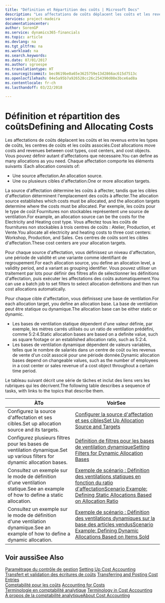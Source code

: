 ```yaml
---
title: "Définition et Répartition des coûts | Microsoft Docs"
description: "Les affectations de coûts déplacent les coûts et les revenus entre les types de coûts, les centres de coûts et les coûts associés. Vous pouvez définir autant d'affectations que nécessaire."
services: project-madeira
documentationcenter: 
author: SorenGP
ms.service: dynamics365-financials
ms.topic: article
ms.devlang: na
ms.tgt_pltfrm: na
ms.workload: na
ms.search.keywords: 
ms.date: 07/01/2017
ms.author: sgroespe
ms.translationtype: HT
ms.sourcegitcommit: bec0619be0a65e3625759e13d2866ac615d7513c
ms.openlocfilehash: 04e5a95b7a926528cc26c254390d08e3bce6ad8a
ms.contentlocale: fr-ch
ms.lasthandoff: 03/22/2018

---
```

# <a name="defining-and-allocating-costs"></a><span data-ttu-id="786a0-104">Définition et répartition des coûts</span><span class="sxs-lookup"><span data-stu-id="786a0-104">Defining and Allocating Costs</span></span>
<span data-ttu-id="786a0-105">Les affectations de coûts déplacent les coûts et les revenus entre les types de coûts, les centres de coûts et les coûts associés.</span><span class="sxs-lookup"><span data-stu-id="786a0-105">Cost allocations move costs and revenues between cost types, cost centers, and cost objects.</span></span> <span data-ttu-id="786a0-106">Vous pouvez définir autant d'affectations que nécessaire.</span><span class="sxs-lookup"><span data-stu-id="786a0-106">You can define as many allocations as you need.</span></span> <span data-ttu-id="786a0-107">Chaque affectation comporte les éléments suivants :</span><span class="sxs-lookup"><span data-stu-id="786a0-107">Each allocation consists of:</span></span>  

-   <span data-ttu-id="786a0-108">Une source affectation.</span><span class="sxs-lookup"><span data-stu-id="786a0-108">An allocation source.</span></span>  
-   <span data-ttu-id="786a0-109">Une ou plusieurs cibles d'affectation.</span><span class="sxs-lookup"><span data-stu-id="786a0-109">One or more allocation targets.</span></span>  

<span data-ttu-id="786a0-110">La source d'affectation détermine les coûts à affecter, tandis que les cibles d'affectation déterminent l'emplacement des coûts à affecter.</span><span class="sxs-lookup"><span data-stu-id="786a0-110">The allocation source establishes which costs must be allocated, and the allocation targets determine where the costs must be allocated.</span></span> <span data-ttu-id="786a0-111">Par exemple, les coûts pour le type de coût Fournitures non stockables représentent une source de ventilation.</span><span class="sxs-lookup"><span data-stu-id="786a0-111">For example, an allocation source can be the costs for the Electricity and Heating cost type.</span></span> <span data-ttu-id="786a0-112">Vous affectez tous les coûts de fournitures non stockables à trois centres de coûts : Atelier, Production, et Vente.</span><span class="sxs-lookup"><span data-stu-id="786a0-112">You allocate all electricity and heating costs to three cost centers: Workshop, Production, and Sales.</span></span> <span data-ttu-id="786a0-113">Ces centres de coûts sont les cibles d'affectation.</span><span class="sxs-lookup"><span data-stu-id="786a0-113">These cost centers are your allocation targets.</span></span>  

<span data-ttu-id="786a0-114">Pour chaque source d'affectation, vous définissez un niveau d'affectation, une période de validité et une variante comme identifiant de regroupement.</span><span class="sxs-lookup"><span data-stu-id="786a0-114">For each allocation source, you define an allocation level, a validity period, and a variant as grouping identifier.</span></span> <span data-ttu-id="786a0-115">Vous pouvez utiliser un traitement par lots pour définir des filtres afin de sélectionner les définitions d'affectation, puis exécuter les affectations des coûts automatiquement.</span><span class="sxs-lookup"><span data-stu-id="786a0-115">You can use a batch job to set filters to select allocation definitions and then run cost allocations automatically.</span></span>  

<span data-ttu-id="786a0-116">Pour chaque cible d'affectation, vous définissez une base de ventilation.</span><span class="sxs-lookup"><span data-stu-id="786a0-116">For each allocation target, you define an allocation base.</span></span> <span data-ttu-id="786a0-117">La base de ventilation peut être statique ou dynamique.</span><span class="sxs-lookup"><span data-stu-id="786a0-117">The allocation base can be either static or dynamic.</span></span>  

-   <span data-ttu-id="786a0-118">Les bases de ventilation statique dépendent d'une valeur définie, par exemple, les mètres carrés utilisés ou un ratio de ventilation prédéfini, comme 5:2:4.</span><span class="sxs-lookup"><span data-stu-id="786a0-118">Static allocation bases are based on a definite value, such as square footage or an established allocation ratio, such as 5:2:4.</span></span>  
-   <span data-ttu-id="786a0-119">Les bases de ventilation dynamique dépendent de valeurs variables, telles que le nombre de salariés dans un centre de coût ou les revenus de vente d'un coût associé pour une période donnée.</span><span class="sxs-lookup"><span data-stu-id="786a0-119">Dynamic allocation bases depend on changeable values, such as the number of employees in a cost center or sales revenue of a cost object throughout a certain time period.</span></span>  

<span data-ttu-id="786a0-120">Le tableau suivant décrit une série de tâches et inclut des liens vers les rubriques qui les décrivent.</span><span class="sxs-lookup"><span data-stu-id="786a0-120">The following table describes a sequence of tasks, with links to the topics that describe them.</span></span>

|<span data-ttu-id="786a0-121">À</span><span class="sxs-lookup"><span data-stu-id="786a0-121">To</span></span>|<span data-ttu-id="786a0-122">Voir</span><span class="sxs-lookup"><span data-stu-id="786a0-122">See</span></span>|  
|--------|---------|  
|<span data-ttu-id="786a0-123">Configurez la source d'affectation et ses cibles.</span><span class="sxs-lookup"><span data-stu-id="786a0-123">Set up allocation source and its targets.</span></span>|[<span data-ttu-id="786a0-124">Configurer la source d'affectation et ses cibles</span><span class="sxs-lookup"><span data-stu-id="786a0-124">Set Up Allocation Source and Targets</span></span>](finance-how-to-set-up-allocation-source-and-targets.md)|  
|<span data-ttu-id="786a0-125">Configurez plusieurs filtres pour les bases de ventilation dynamique.</span><span class="sxs-lookup"><span data-stu-id="786a0-125">Set up various filters for dynamic allocation bases.</span></span>|[<span data-ttu-id="786a0-126">Définition de filtres pour les bases de ventilation dynamique</span><span class="sxs-lookup"><span data-stu-id="786a0-126">Setting Filters for Dynamic Allocation Bases</span></span>](finance-setting-filters-for-dynamic-allocation-bases.md)|  
|<span data-ttu-id="786a0-127">Consultez un exemple sur le mode de définition d'une ventilation statique.</span><span class="sxs-lookup"><span data-stu-id="786a0-127">See an example of how to define a static allocation.</span></span>|[<span data-ttu-id="786a0-128">Exemple de scénario : Définition des ventilations statiques en fonction du ratio d'affectation</span><span class="sxs-lookup"><span data-stu-id="786a0-128">Scenario Example: Defining Static Allocations Based on Allocation Ratio</span></span>](finance-scenario-example-defining-static-allocations-based-on-allocation-ratio.md)|  
|<span data-ttu-id="786a0-129">Consultez un exemple sur le mode de définition d'une ventilation dynamique.</span><span class="sxs-lookup"><span data-stu-id="786a0-129">See an example of how to define a dynamic allocation.</span></span>|[<span data-ttu-id="786a0-130">Exemple de scénario : Définition des ventilations dynamiques sur la base des articles vendus</span><span class="sxs-lookup"><span data-stu-id="786a0-130">Scenario Example: Defining Dynamic Allocations Based on Items Sold</span></span>](finance-scenario-example-defining-dynamic-allocations-based-on-items-sold.md)|  

## <a name="see-also"></a><span data-ttu-id="786a0-131">Voir aussi</span><span class="sxs-lookup"><span data-stu-id="786a0-131">See Also</span></span>  
 <span data-ttu-id="786a0-132">[Paramétrage du contrôle de gestion](finance-set-up-cost-accounting.md) </span><span class="sxs-lookup"><span data-stu-id="786a0-132">[Setting Up Cost Accounting](finance-set-up-cost-accounting.md) </span></span>  
 <span data-ttu-id="786a0-133">[Transfert et validation des écritures de coûts](finance-transfer-and-post-cost-entries.md) </span><span class="sxs-lookup"><span data-stu-id="786a0-133">[Transferring and Posting Cost Entries](finance-transfer-and-post-cost-entries.md) </span></span>  
 <span data-ttu-id="786a0-134">[Comptabilité pour les coûts](finance-manage-cost-accounting.md) </span><span class="sxs-lookup"><span data-stu-id="786a0-134">[Accounting for Costs](finance-manage-cost-accounting.md) </span></span>  
 <span data-ttu-id="786a0-135">[Terminologie en comptabilité analytique](finance-terminology-in-cost-accounting.md) </span><span class="sxs-lookup"><span data-stu-id="786a0-135">[Terminology in Cost Accounting](finance-terminology-in-cost-accounting.md) </span></span>  
 [<span data-ttu-id="786a0-136">À propos de la comptabilité analytique</span><span class="sxs-lookup"><span data-stu-id="786a0-136">About Cost Accounting</span></span>](finance-about-cost-accounting.md)


